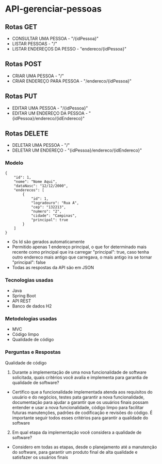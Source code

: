 # API-gerenciar-pessoas


## Rotas GET
- CONSULTAR UMA PESSOA - "/{idPessoa}"
- LISTAR PESSOAS - "/"
- LISTAR ENDEREÇOS DA PESSO - "endereco/{idPessoa}"




## Rotas POST
- CRIAR UMA PESSOA - "/"
- CRIAR ENDEREÇO PARA PESSOA - "/endereco/{idPessoa}"


## Rotas PUT
- EDITAR UMA PESSOA - "/{idPessoa}"
- EDITAR UM ENDEREÇO DA PESSOA - "{idPessoa}/endereco/{idEndereco}"

## Rotas DELETE
- DELETAR UMA PESSOA - "/"
- DELETAR UM ENDEREÇO - "{idPessoa}/endereco/{idEndereco}"


### Modelo


```
{
    "id": 1,
    "nome": "Nome Aqui",
    "dataNasc": "12/12/2000",
    "enderecos": [
        {
            "id": 1,
            "logradouro": "Rua A",
            "cep": "132213",
            "numero": "2",
            "cidade": "Campinas",
            "principal": true
        }
    ]
}
```
- Os Id são gerados automaticamente 
- Permitido apenas 1 endereço principal, o que for determinado mais recente como principal que ira carregar "principal": true, 
caso tenha outro endereco mais antigo que carregava, o mais antigo ira se tornar "principal": false
- Todas as respostas da API são em JSON


### Tecnologias usadas

- Java
- Spring Boot
- API REST
- Banco de dados H2

### Metodologias usadas

- MVC
- Código limpo
- Qualidade de código


### Perguntas e Respostas

Qualidade de código

1.	Durante a implementação de uma nova funcionalidade de software solicitada, quais critérios você avalia e implementa para garantia de qualidade de software?

- Certifico que a funcionalidade implementada atenda aos requisitos do usuário e do negócios, testes pata garantir a nova funcionalidade, documentação para ajudar a garantir que os usuários finais possam entender e usar a nova funcionalidade, código limpo para facilitar futuras manutenções, padrões de codificação e revisões do código. É importante seguir todos esses critérios para garantir a qualidade do software


2.	Em qual etapa da implementação você considera a qualidade de software?

- Considero em todas as etapas, desde o planejamento até a manutenção do software, para garantir um produto final de alta qualidade e satisfazer os usuários finais
